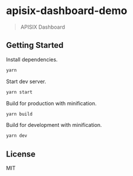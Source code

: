 # apisix-dashboard-demo

> APISIX Dashboard

## Getting Started

Install dependencies.

```bash
yarn
```

Start dev server.

```bash
yarn start
```

Build for production with minification.

```bash
yarn build
```

Build for development with minification.

```bash
yarn dev
```

## License

MIT

